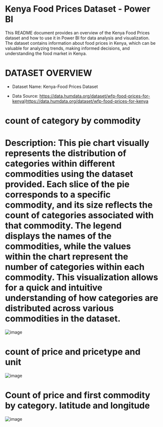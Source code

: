 # Kenya Food Prices Dataset - Power BI

This README document provides an overview of the Kenya Food Prices dataset and how to use it in Power BI for data analysis and visualization. The dataset contains information about food prices in Kenya, which can be valuable for analyzing trends, making informed decisions, and understanding the food market in Kenya.


# DATASET OVERVIEW
* Dataset Name: Kenya-Food Prices Dataset
  
* Data Source: https://data.humdata.org/dataset/wfp-food-prices-for-kenya)https://data.humdata.org/dataset/wfp-food-prices-for-kenya

# count of category by commodity
# Description: This pie chart visually represents the distribution of categories within different commodities using the dataset provided. Each slice of the pie corresponds to a specific commodity, and its size reflects the count of categories associated with that commodity. The legend displays the names of the commodities, while the values within the chart represent the number of categories within each commodity. This visualization allows for a quick and intuitive understanding of how categories are distributed across various commodities in the dataset.
![image](https://github.com/saru254/Kenya-Food-Prices/assets/107751782/3fec16c0-1031-4e7f-b597-f25e90269855)

# count of price and pricetype and unit
![image](https://github.com/saru254/Kenya-Food-Prices/assets/107751782/03e603b2-37d3-42ad-acf9-940d9de293f5)

# Count of price and first commodity by category. latitude and longitude
![image](https://github.com/saru254/Kenya-Food-Prices/assets/107751782/950f562d-c527-40e4-9deb-03c20774dcdd)





